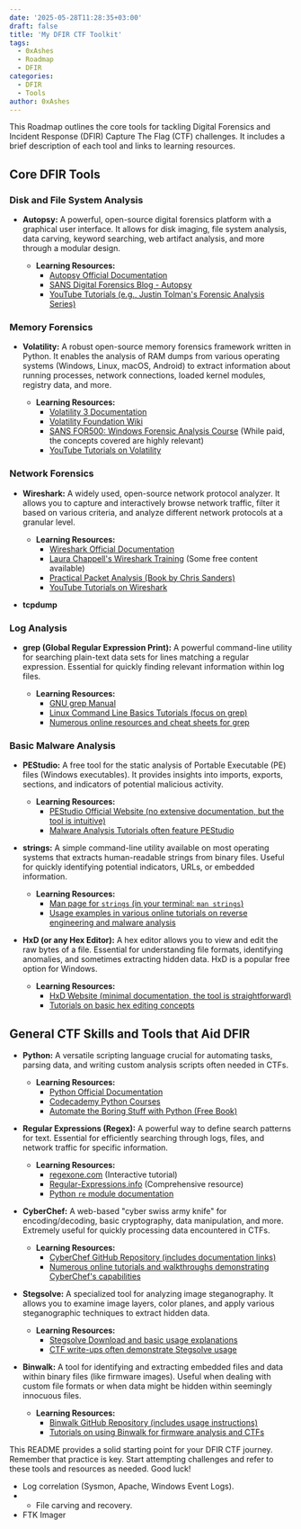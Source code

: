 ```yaml
---
date: '2025-05-28T11:28:35+03:00'
draft: false
title: 'My DFIR CTF Toolkit'
tags:
  - 0xAshes
  - Roadmap
  - DFIR
categories:
  - DFIR
  - Tools
author: 0xAshes
---
```


This Roadmap outlines the core tools for tackling Digital Forensics and Incident Response (DFIR) Capture The Flag (CTF) challenges. It includes a brief description of each tool and links to learning resources.

## Core DFIR Tools

### Disk and File System Analysis

* **Autopsy:** A powerful, open-source digital forensics platform with a graphical user interface. It allows for disk imaging, file system analysis, data carving, keyword searching, web artifact analysis, and more through a modular design.

    * **Learning Resources:**
        * [Autopsy Official Documentation](https://sleuthkit.org/autopsy/docs/user-docs/4.20/index.html)
        * [SANS Digital Forensics Blog - Autopsy](https://digital-forensics.sans.org/blog/tag/autopsy)
        * [YouTube Tutorials (e.g., Justin Tolman's Forensic Analysis Series)](https://www.youtube.com/playlist?list=PL94xJT4Vz5qIB-R9mu_M-A364B27h11YB)

### Memory Forensics

* **Volatility:** A robust open-source memory forensics framework written in Python. It enables the analysis of RAM dumps from various operating systems (Windows, Linux, macOS, Android) to extract information about running processes, network connections, loaded kernel modules, registry data, and more.

    * **Learning Resources:**
        * [Volatility 3 Documentation](https://volatility3.readthedocs.io/en/latest/)
        * [Volatility Foundation Wiki](https://github.com/volatilityfoundation/volatility/wiki)
        * [SANS FOR500: Windows Forensic Analysis Course](https://www.sans.org/cyber-security-courses/windows-forensic-analysis/) (While paid, the concepts covered are highly relevant)
        * [YouTube Tutorials on Volatility](https://www.youtube.com/results?search_query=volatility+memory+forensics+tutorial)

### Network Forensics

* **Wireshark:** A widely used, open-source network protocol analyzer. It allows you to capture and interactively browse network traffic, filter it based on various criteria, and analyze different network protocols at a granular level.

    * **Learning Resources:**
        * [Wireshark Official Documentation](https://www.wireshark.org/docs/)
        * [Laura Chappell's Wireshark Training](https://www.lovemytool.com/training.html) (Some free content available)
        * [Practical Packet Analysis (Book by Chris Sanders)](https://nostarch.com/packetanalysis3)
        * [YouTube Tutorials on Wireshark](https://www.youtube.com/results?search_query=wireshark+tutorial)
* **tcpdump**



### Log Analysis

* **grep (Global Regular Expression Print):** A powerful command-line utility for searching plain-text data sets for lines matching a regular expression. Essential for quickly finding relevant information within log files.

    * **Learning Resources:**
        * [GNU grep Manual](https://www.gnu.org/software/grep/manual/grep.html)
        * [Linux Command Line Basics Tutorials (focus on grep)](https://ryanstutorials.net/linux-tutorial/grep.php)
        * [Numerous online resources and cheat sheets for grep](https://duckduckgo.com/?q=grep+cheat+sheet&t=h_&ia=web)

### Basic Malware Analysis

* **PEStudio:** A free tool for the static analysis of Portable Executable (PE) files (Windows executables). It provides insights into imports, exports, sections, and indicators of potential malicious activity.

    * **Learning Resources:**
        * [PEStudio Official Website (no extensive documentation, but the tool is intuitive)](https://www.winitor.com/)
        * [Malware Analysis Tutorials often feature PEStudio](https://www.youtube.com/results?search_query=pestudio+malware+analysis)

* **strings:** A simple command-line utility available on most operating systems that extracts human-readable strings from binary files. Useful for quickly identifying potential indicators, URLs, or embedded information.

    * **Learning Resources:**
        * [Man page for `strings` (in your terminal: `man strings`)](https://man7.org/linux/man-pages/man1/strings.1.html)
        * [Usage examples in various online tutorials on reverse engineering and malware analysis](https://duckduckgo.com/?q=strings+command+line+examples&t=h_&ia=web)

* **HxD (or any Hex Editor):** A hex editor allows you to view and edit the raw bytes of a file. Essential for understanding file formats, identifying anomalies, and sometimes extracting hidden data. HxD is a popular free option for Windows.

    * **Learning Resources:**
        * [HxD Website (minimal documentation, the tool is straightforward)](https://mh-nexus.de/en/hxd/)
        * [Tutorials on basic hex editing concepts](https://www.youtube.com/results?search_query=hex+editor+tutorial+basics)

## General CTF Skills and Tools that Aid DFIR

* **Python:** A versatile scripting language crucial for automating tasks, parsing data, and writing custom analysis scripts often needed in CTFs.

    * **Learning Resources:**
        * [Python Official Documentation](https://docs.python.org/3/)
        * [Codecademy Python Courses](https://www.codecademy.com/learn/learn-python-3)
        * [Automate the Boring Stuff with Python (Free Book)](https://automatetheboringstuff.com/)

* **Regular Expressions (Regex):** A powerful way to define search patterns for text. Essential for efficiently searching through logs, files, and network traffic for specific information.

    * **Learning Resources:**
        * [regexone.com](https://regexone.com/) (Interactive tutorial)
        * [Regular-Expressions.info](https://www.regular-expressions.info/) (Comprehensive resource)
        * [Python `re` module documentation](https://docs.python.org/3/library/re.html)

* **CyberChef:** A web-based "cyber swiss army knife" for encoding/decoding, basic cryptography, data manipulation, and more. Extremely useful for quickly processing data encountered in CTFs.

    * **Learning Resources:**
        * [CyberChef GitHub Repository (includes documentation links)](https://github.com/gchq/CyberChef)
        * [Numerous online tutorials and walkthroughs demonstrating CyberChef's capabilities](https://www.youtube.com/results?search_query=cyberchef+tutorial)

* **Stegsolve:** A specialized tool for analyzing image steganography. It allows you to examine image layers, color planes, and apply various steganographic techniques to extract hidden data.

    * **Learning Resources:**
        * [Stegsolve Download and basic usage explanations](http://www.caesum.com/handbook/Stegsolve.html)
        * [CTF write-ups often demonstrate Stegsolve usage](https://duckduckgo.com/?q=stegsolve+ctf+writeup&t=h_&ia=web)

* **Binwalk:** A tool for identifying and extracting embedded files and data within binary files (like firmware images). Useful when dealing with custom file formats or when data might be hidden within seemingly innocuous files.

    * **Learning Resources:**
        * [Binwalk GitHub Repository (includes usage instructions)](https://github.com/ReFirmLabs/binwalk)
        * [Tutorials on using Binwalk for firmware analysis and CTFs](https://www.youtube.com/results?search_query=binwalk+tutorial+ctf)

This README provides a solid starting point for your DFIR CTF journey. Remember that practice is key. Start attempting challenges and refer to these tools and resources as needed. Good luck!

- Log correlation (Sysmon, Apache, Windows Event Logs).
- - File carving and recovery.
- FTK Imager
